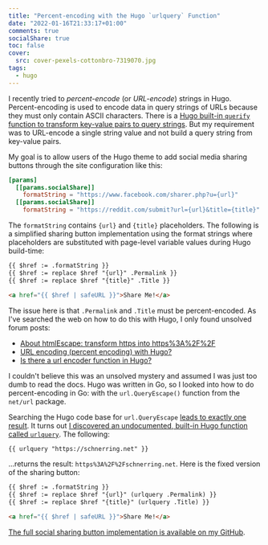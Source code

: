 ```yaml
---
title: "Percent-encoding with the Hugo `urlquery` Function"
date: "2022-01-16T21:33:17+01:00"
comments: true
socialShare: true
toc: false
cover:
  src: cover-pexels-cottonbro-7319070.jpg
tags:
  - hugo
---
```


I recently tried to _percent-encode_ (or _URL-encode_) strings in Hugo. Percent-encoding is used to encode data in query strings of URLs because they must only contain ASCII characters. There is a [Hugo built-in `querify` function to transform key-value pairs to query strings](https://gohugo.io/functions/querify/). But my requirement was to URL-encode a single string value and not build a query string from key-value pairs.

<!--more-->

My goal is to allow users of the Hugo theme to add social media sharing buttons through the site configuration like this:

```toml
[params]
  [[params.socialShare]]
    formatString = "https://www.facebook.com/sharer.php?u={url}"
  [[params.socialShare]]
    formatString = "https://reddit.com/submit?url={url}&title={title}"
```

The `formatString` contains `{url}` and `{title}` placeholders. The following is a simplified sharing button implementation using the format strings where placeholders are substituted with page-level variable values during Hugo build-time:

<!-- prettier-ignore -->
```html
{{ $href := .formatString }}
{{ $href := replace $href "{url}" .Permalink }}
{{ $href := replace $href "{title}" .Title }}

<a href="{{ $href | safeURL }}">Share Me!</a>
```

The issue here is that `.Permalink` and `.Title` must be percent-encoded. As I've searched the web on how to do this with Hugo, I only found unsolved forum posts:

- [About htmlEscape: transform https into https%3A%2F%2F](https://discourse.gohugo.io/t/about-htmlescape-transform-https-into-https-3a-2f-2f/36116)
- [URL encoding (percent encoding) with Hugo?](https://discourse.gohugo.io/t/url-encoding-percent-encoding-with-hugo-solved/16546)
- [Is there a url encoder function in Hugo?](https://discourse.gohugo.io/t/is-there-a-url-encoder-function-in-hugo/2239)

I couldn't believe this was an unsolved mystery and assumed I was just too dumb to read the docs. Hugo was written in Go, so I looked into how to do percent-encoding in Go: with the `url.QueryEscape()` function from the `net/url` package.

Searching the Hugo code base for `url.QueryEscape` [leads to exactly one result](https://github.com/gohugoio/hugo/blob/3d5dbdcb1a11b059fc2f93ed6fadb9009bf72673/tpl/internal/go_templates/texttemplate/funcs.go#L738-L742). It turns out [I discovered an undocumented, built-in Hugo function called `urlquery`](https://github.com/gohugoio/hugoDocs/issues/1627). The following:

```html
{{ urlquery "https://schnerring.net" }}
```

...returns the result: `https%3A%2F%2Fschnerring.net`. Here is the fixed version of the sharing button:

<!-- prettier-ignore -->
```html
{{ $href := .formatString }}
{{ $href := replace $href "{url}" (urlquery .Permalink) }}
{{ $href := replace $href "{title}" (urlquery .Title) }}

<a href="{{ $href | safeURL }}">Share Me!</a>
```

[The full social sharing button implementation is available on my GitHub](https://github.com/schnerring/hugo-theme-gruvbox/blob/main/layouts/partials/social-share.html).
